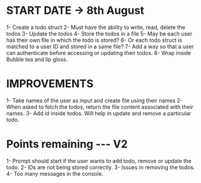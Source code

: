 # START DATE -> 8th August
1-  Create a todo struct
2-  Must have the ability to write, read, delete the todos
3-  Update the todos
4-  Store the todos in a file
5-  May be each user has their own file in which the todo is stored?
6-  Or each todo struct is matched to a user ID and stored in a same file?
7-  Add a way so that a user can authenticate before accessing or updating their
    todos.
8-  Wrap inside Bubble tea and lip gloss.


# IMPROVEMENTS
1-  Take names of the user as input and create file using their names
2-  When asked to fetch the todos, return the file content associated with their
    names.
3-  Add id inside todos. Will help in update and remove a particular todo.

# Points remaining --- V2
1-  Prompt should start if the user wants to add todo, remove or update the todo.
2-  IDs are not being stored correctly.
3-  Issues in removing the todos.
4-  Too many messages in the console.
